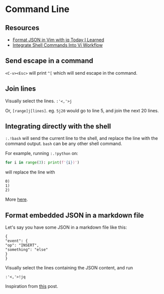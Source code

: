 # Command Line

Resources
---

- [Format JSON in Vim with jq  Today I Learned][1]
- [Integrate Shell Commands Into Vi Workflow][2]

<!-- Links -->
[1]: https://til.hashrocket.com/posts/ha0ci0pvkj-format-json-in-vim-with-jq
[2]: https://rwx.gg/tools/editors/vi/how/magic/

Send escape in a command
---

`<C-v><Esc>` will print `^[` which will send escape in the command.

Join lines
---

Visually select the lines. `:'<,'>j`

Or, `[range]j[lines]`. eg. `5j20` would go to line 5, and join the next 20
lines.

Integrating directly with the shell
---

`:.!bash` will send the current line to the shell, and replace the line with the
command output. `bash` can be any other shell command.

For example, running `:.!python` on:

```python
for i in range(3): print(f'{i})')
```

will replace the line with

```
0)
1)
2)
```

More [here][2].

Format embedded JSON in a markdown file
---

Let's say you have some JSON in a markdown file like this:

```
{
"event": {
"op": "INSERT",
"something": "else"
}
}
```

Visually select the lines containing the JSON content, and run

```
:'<,'>!jq
```

Inspiration from [this][1] post.
